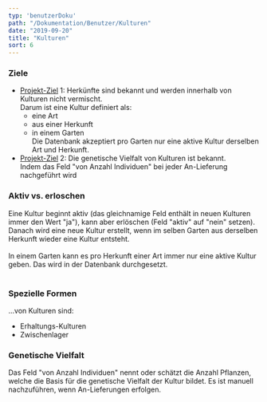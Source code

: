 ```yaml
---
typ: 'benutzerDoku'
path: "/Dokumentation/Benutzer/Kulturen"
date: "2019-09-20"
title: "Kulturen"
sort: 6
---
```


### Ziele
- [Projekt-Ziel](/Dokumentation/Benutzer/Ziele) 1: Herkünfte sind bekannt und werden innerhalb von Kulturen nicht vermischt.<br/>
  Darum ist eine Kultur definiert als:
  - eine Art
  - aus einer Herkunft
  - in einem Garten<br/>
  Die Datenbank akzeptiert pro Garten nur eine aktive Kultur derselben Art und Herkunft.
- [Projekt-Ziel](/Dokumentation/Benutzer/Ziele) 2: Die genetische Vielfalt von Kulturen ist bekannt.<br/>
  Indem das Feld "von Anzahl Individuen" bei jeder An-Lieferung nachgeführt wird

### Aktiv vs. erloschen
Eine Kultur beginnt aktiv (das gleichnamige Feld enthält in neuen Kulturen immer den Wert "ja"), kann aber erlöschen (Feld "aktiv" auf "nein" setzen).<br/>
Danach wird eine neue Kultur erstellt, wenn im selben Garten aus derselben Herkunft wieder eine Kultur entsteht.<br/><br/>
In einem Garten kann es pro Herkunft einer Art immer nur eine aktive Kultur geben. Das wird in der Datenbank durchgesetzt.<br/><br/>

### Spezielle Formen
...von Kulturen sind:
- Erhaltungs-Kulturen
- Zwischenlager

### Genetische Vielfalt
Das Feld "von Anzahl Individuen" nennt oder schätzt die Anzahl Pflanzen, welche die Basis für die genetische Vielfalt der Kultur bildet. Es ist manuell nachzuführen, wenn An-Lieferungen erfolgen.